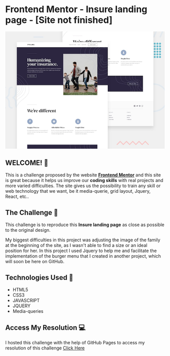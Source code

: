 # Frontend Mentor - Insure landing page - [Site not finished]

![Design preview for the Insure landing page coding challenge](/assets/design/desktop-preview.jpg)

## WELCOME! 👋

This is a challenge proposed by the website **[Frontend Mentor](https://www.frontendmentor.io)** and this site is great because it helps us improve our **coding skills** with real projects and more varied difficulties. The site gives us the possibility to train any skill or web technology that we want, be it media-querie, grid layout, Jquery, React, etc..

## The Challenge 🎯

This challenge is to reproduce this **Insure landing page** as close as possible to the original design.

My biggest difficulties in this project was adjusting the image of the family at the beginning of the site, as I wasn't able to find a size or an ideal position for her. In this project I used Jquery to help me and facilitate the implementation of the burger menu that I created in another project, which will soon be here on GitHub.

## Technologies Used 🧩

* HTML5
* CSS3
* JAVASCRIPT
* JQUERY
* Media-queries

## Access My Resolution 💻

  I hosted this challenge with the help of GitHub Pages to access my resolution of this challenge [Click Here](https://samueloliveiraa.github.io/insure-landing-page-master/)

